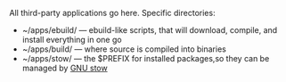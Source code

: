 All third-party applications go here.  Specific directories:

* ~/apps/ebuild/ — ebuild-like scripts, that will download, compile, and install everything in one go
* ~/apps/build/ — where source is compiled into binaries
* ~/apps/stow/ — the $PREFIX for installed packages,so they can be managed by [GNU stow](http://www.inductiveload.com/posts/basic-use-of-gnu-stowxstow/)
